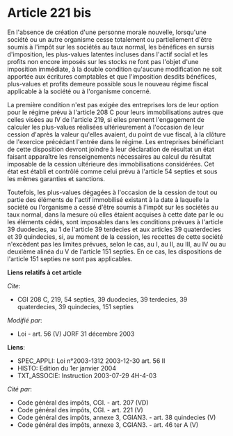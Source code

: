 # Article 221 bis

En l'absence de création d'une personne morale nouvelle, lorsqu'une société ou un autre organisme cesse totalement ou
partiellement d'être soumis à l'impôt sur les sociétés au taux normal, les bénéfices en sursis d'imposition, les plus-values
latentes incluses dans l'actif social et les profits non encore imposés sur les stocks ne font pas l'objet d'une imposition
immédiate, à la double condition qu'aucune modification ne soit apportée aux écritures comptables et que l'imposition desdits
bénéfices, plus-values et profits demeure possible sous le nouveau régime fiscal applicable à la société ou à l'organisme
concerné.

La première condition n'est pas exigée des entreprises lors de leur option pour le régime prévu à l'article 208 C pour leurs
immobilisations autres que celles visées au IV de l'article 219, si elles prennent l'engagement de calculer les plus-values
réalisées ultérieurement à l'occasion de leur cession d'après la valeur qu'elles avaient, du point de vue fiscal, à la
clôture de l'exercice précédant l'entrée dans le régime. Les entreprises bénéficiant de cette disposition devront joindre à
leur déclaration de résultat un état faisant apparaître les renseignements nécessaires au calcul du résultat imposable de la
cession ultérieure des immobilisations considérées. Cet état est établi et contrôlé comme celui prévu à l'article 54 septies
et sous les mêmes garanties et sanctions.

Toutefois, les plus-values dégagées à l'occasion de la cession de tout ou partie des éléments de l'actif immobilisé existant
à la date à laquelle la société ou l'organisme a cessé d'être soumis à l'impôt sur les sociétés au taux normal, dans la
mesure où elles étaient acquises à cette date par le ou les éléments cédés, sont imposables dans les conditions prévues à
l'article 39 duodecies, au 1 de l'article 39 terdecies et aux articles 39 quaterdecies et 39 quindecies, si, au moment de la
cession, les recettes de cette société n'excèdent pas les limites prévues, selon le cas, au I, au II, au III, au IV ou au
deuxième alinéa du V de l'article 151 septies. En ce cas, les dispositions de l'article 151 septies ne sont pas applicables.

**Liens relatifs à cet article**

_Cite_:

  - CGI 208 C, 219, 54 septies, 39 duodecies, 39 terdecies, 39 quaterdecies, 39 quindecies, 151 septies

_Modifié par_:

  - Loi - art. 56 (V) JORF 31 décembre 2003

**Liens**:

  - SPEC_APPLI: Loi n°2003-1312 2003-12-30 art. 56 II
  - HISTO: Edition du 1er janvier 2004
  - TXT_ASSOCIE: Instruction 2003-07-29 4H-4-03

_Cité par_:

  - Code général des impôts, CGI. - art. 207 (VD)
  - Code général des impôts, CGI. - art. 221 (V)
  - Code général des impôts, annexe 3, CGIAN3. - art. 38 quindecies (V)
  - Code général des impôts, annexe 3, CGIAN3. - art. 46 ter A (V)
